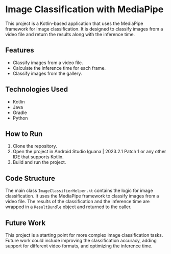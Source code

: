 # Image Classification with MediaPipe

This project is a Kotlin-based application that uses the MediaPipe framework for image classification. It is designed to classify images from a video file and return the results along with the inference time.

## Features

- Classify images from a video file.
- Calculate the inference time for each frame.
- Classify images from the gallery.

## Technologies Used

- Kotlin
- Java
- Gradle
- Python

## How to Run

1. Clone the repository.
2. Open the project in Android Studio Iguana | 2023.2.1 Patch 1 or any other IDE that supports Kotlin.
3. Build and run the project.

## Code Structure

The main class `ImageClassifierHelper.kt` contains the logic for image classification. It uses the MediaPipe framework to classify images from a video file. The results of the classification and the inference time are wrapped in a `ResultBundle` object and returned to the caller.

## Future Work

This project is a starting point for more complex image classification tasks. Future work could include improving the classification accuracy, adding support for different video formats, and optimizing the inference time.